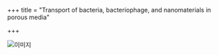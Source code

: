 +++
title = "Transport of bacteria, bacteriophage, and nanomaterials in porous media"

+++

![이미지](../../images/researches/research_4.png)